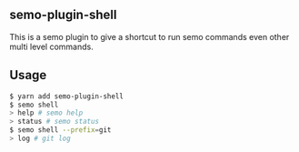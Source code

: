 semo-plugin-shell
------------------------

This is a semo plugin to give a shortcut to run semo commands even other multi level commands.

## Usage

```bash
$ yarn add semo-plugin-shell
$ semo shell
> help # semo help
> status # semo status
$ semo shell --prefix=git
> log # git log
``` 
